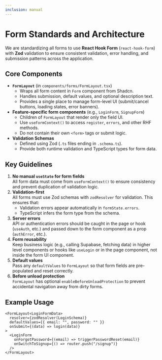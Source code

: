 ```yaml
---
inclusion: manual
---
```


# Form Standards and Architecture

We are standardizing all forms to use **React Hook Form** (`react-hook-form`) with **Zod** validation to ensure consistent validation, error handling, and submission patterns across the application.

## Core Components

- **`FormLayout`** (in `components/forms/FormLayout.tsx`)
  - Wraps all form content in `Form` component from Shadcn.
  - Handles submission, default values, and optional description text.
  - Provides a single place to manage form-level UI (submit/cancel buttons, loading states, error banners).
- **Feature-specific form components** (e.g., `LoginForm`, `SignupForm`)
  - Children of `FormLayout` that render only the field UI.
  - Use `useFormContext()` to access `register`, `errors`, and other RHF methods.
  - Do not contain their own `<form>` tags or submit logic.
- **Validation Schemas**
  - Defined using Zod (`.ts` files ending in `.schema.ts`).
  - Provide both runtime validation and TypeScript types for form data.

## Key Guidelines

1. **No manual `useState` for form fields**  
   All form data must come from `useFormContext()` to ensure consistency and prevent duplication of validation logic.
2. **Validation-first**  
   All forms must use Zod schemas with `zodResolver` for validation. This ensures that:
   - Validation errors appear automatically in `formState.errors`.
   - TypeScript infers the form type from the schema.
3. **Server errors**  
   API or authentication errors should be caught in the page or hook (`useAuth`, etc.) and passed down to the form component as a prop (`authError`, etc.).
4. **Form reusability**  
   Keep business logic (e.g., calling Supabase, fetching data) in higher level components or hooks like `useLogin` or in the page component, not inside the form UI component.
5. **Default values**  
   Pass any `defaultValues` to `FormLayout` so that form fields are pre-populated and reset correctly.
6. **Before unload protection**  
   `FormLayout` has optional `enableBeforeUnloadProtection` to prevent accidental navigation away from dirty forms.

## Example Usage

```tsx
<FormLayout<LoginFormData>
  resolver={zodResolver(LoginSchema)}
  defaultValues={{ email: "", password: "" }}
  onSubmit={(data) => login(data)}
>
  <LoginForm
    onForgotPassword={(email) => triggerPasswordReset(email)}
    onSwitchToSignup={() => router.push("/signup")}
  />
</FormLayout>
```

